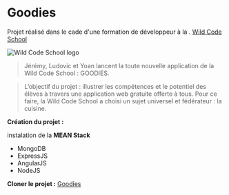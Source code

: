 # Goodies

Projet réalisé dans le cade d'une formation de développeur à la . [Wild Code School](http://www.wildcodeschool.fr/)

![Wild Code School logo](https://media.licdn.com/mpr/mpr/shrink_200_200/AAEAAQAAAAAAAASEAAAAJGI2Yzk2YTllLTU4YjQtNGEwYS1iZjlmLTUyYjg0YTY1ZDYxMw.png)


>Jérémy, Ludovic et Yoan lancent la toute nouvelle application de la Wild Code School : GOODIES.

>L’objectif du projet : illustrer les compétences et le potentiel des élèves à travers une application
web gratuite offerte à tous. Pour ce faire, la Wild Code School a choisi un sujet universel et
fédérateur : la cuisine.

**Création du projet :**

instalation de la **MEAN Stack**
* MongoDB
* ExpressJS
* AngularJS
* NodeJS

**Cloner le projet :**
[Goodies](https://github.com/WildCodeSchool/laloupe_goodies.git)


